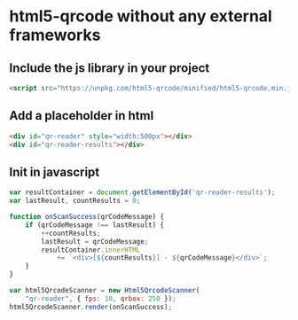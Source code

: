 # html5-qrcode without any external frameworks

## Include the js library in your project
```html
<script src="https://unpkg.com/html5-qrcode/minified/html5-qrcode.min.js"></script>
```

## Add a placeholder in html
```html
<div id="qr-reader" style="width:500px"></div>
<div id="qr-reader-results"></div>
```

## Init in javascript

```js
var resultContainer = document.getElementById('qr-reader-results');
var lastResult, countResults = 0;

function onScanSuccess(qrCodeMessage) {
    if (qrCodeMessage !== lastResult) {
        ++countResults;
        lastResult = qrCodeMessage;
        resultContainer.innerHTML 
            += `<div>[${countResults}] - ${qrCodeMessage}</div>`;
    }
}

var html5QrcodeScanner = new Html5QrcodeScanner(
    "qr-reader", { fps: 10, qrbox: 250 });
html5QrcodeScanner.render(onScanSuccess);
```

